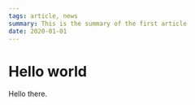 ```yaml
---
tags: article, news
summary: This is the summary of the first article
date: 2020-01-01
---
```

# Hello world
Hello there.
